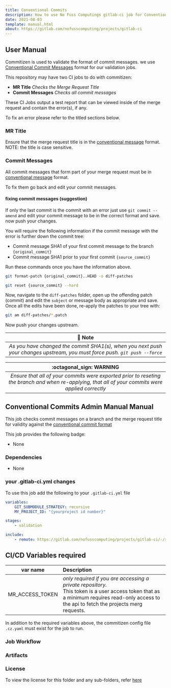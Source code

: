 ```yaml
---
title: Conventional Commits
description: How to use No Fuss Computings gitlab-ci job for Conventional Commits
date: 2021-08-03
template: manual.html
about: https://gitlab.com/nofusscomputing/projects/gitlab-ci
---
```


## User Manual
Commitizen is used to validate the format of commit messages. we use [Conventional Commit Messages](https://www.conventionalcommits.org/en/v1.0.0/) format for our validation jobs.

This repository may have two CI jobs to do with commitizen:
- **MR Title** *Checks the Merge Request Title*
- **Commit Messages** *Checks all commit messages*

These CI Jobs output a test report that can be viewed inside of the merge request and contain the error(s), if any.

To fix an error please refer to the titled sections below.

### MR Title
Ensure that the merge request title is in the [conventional message](https://www.conventionalcommits.org/en/v1.0.0/) format. NOTE: the title is case sensitive.


### Commit Messages
All commit messages that form part of your merge request must be in [conventional message](https://www.conventionalcommits.org/en/v1.0.0/) format. 

To fix them go back and edit your commit messages.


#### fixing commit messages (suggestion)

If only the last commit is the commit with an error just use `git commit --amend` and edit your commit message to be in the correct format and save. now push your changes. 


You will require the following information if the commit message with the error is further down the commit tree:
 - Commit message SHA1 of your first commit message to the branch `{original_commit}`
 - Commit message SHA1 prior to your first commit `{source_commit}`

Run these commands once you have the information above.
``` bash
git format-patch {original_commit}..HEAD -o diff-patches

git reset {source_commit} --hard
```

Now, navigate to the `diff-patches` folder, open up the offending patch (commit) and edit the `subject` or message body as appropriate and save. Once all the edits have been done, re-apply the patches to your tree with:

``` bash
git am diff-patches/*.patch
```
Now push your changes upstream.

| :notebook_with_decorative_cover: Note  |
|:-----:|
|  *As you have changed the commit SHA1(s), when you next push your changes upstream, you must force push. `git push --force`*  |

| :octagonal_sign: **WARNING**  |
|:-----:|
|  *Ensure that all of your commits were exported prior to reseting the branch and when re-applying, that all of your commits were applied correctly*  |


## Conventional Commits Admin Manual Manual
This job checks commit messages on a branch and the merge request title for validity against the [conventional commit format](https://www.conventionalcommits.org/en/v1.0.0/)

This job provides the following badge:

- None

### Dependencies

- None

### your .gitlab-ci.yml changes
To use this job add the following to your `.gitlab-ci.yml` file

``` yaml
variables:
    GIT_SUBMODULE_STRATEGY: recursive
    MY_PROJECT_ID: "{yourproject id number}"

stages:
    - validation

include:
    - remote: https://gitlab.com/nofusscomputing/projects/gitlab-ci/-/raw/development/conventional_commits/.gitlab-ci.yml
```

## CI/CD Variables required

| var name | Description |
|:----:|:----|
| MR_ACCESS_TOKEN | *only required if you are accessing a private repository.* <br>This token is a user access token that as a minimum requires read-only access to the api to fetch the projects merg requests. |

In addition to the required variables above, the commitizen config file `.cz.yaml` must exist for the job to run.

### Job Workflow


### Artifacts


### License
To view the license for this folder and any sub-folders, refer [here](https://gitlab.com/nofusscomputing/projects/gitlab-ci)

